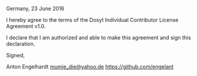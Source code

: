 Germany, 23 June 2016

I hereby agree to the terms of the Dosyt Individual Contributor License Agreement v1.0.

I declare that I am authorized and able to make this agreement and sign this declaration.

Signed,

Anton Engelhardt mumie_die@yahoo.de https://github.com/engelant
